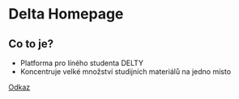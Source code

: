 # Delta Homepage
## Co to je?
 - Platforma pro líného studenta DELTY
 - Koncentruje velké množství studijních materiálů na jedno místo

[Odkaz](https://delta-homepage.web.app)
